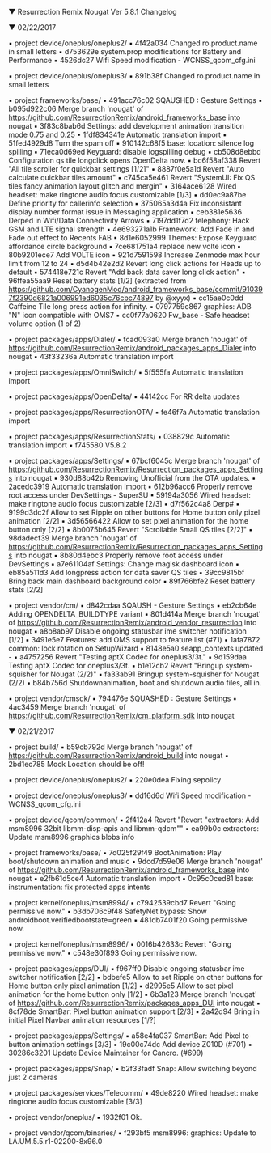 
 ▼ Resurrection Remix Nougat Ver 5.8.1 Changelog


 ▼ 02/22/2017


 ▪ project device/oneplus/oneplus2/
 ▪ 4f42a034 Changed ro.product.name in small letters
 ▪ d753629e system.prop modifications for Battery and Performance
 ▪ 4526dc27 Wifi Speed modification - WCNSS_qcom_cfg.ini

 ▪ project device/oneplus/oneplus3/
 ▪ 891b38f Changed ro.product.name in small letters

 ▪ project frameworks/base/
 ▪ 491acc76c02 SQAUSHED : Gesture Settings
 ▪ b095d922c06 Merge branch 'nougat' of https://github.com/ResurrectionRemix/android_frameworks_base into nougat
 ▪ 3f83c8bab6d Settings: add development animation transition mode 0.75 and 0.25
 ▪ 1fdf834341e Automatic translation import
 ▪ 51fed4929d8 Turn the spam off
 ▪ 910142c68f5 base: location: silence log spilling
 ▪ 71eca0d69ed Keyguard: disable logspilling debug
 ▪ cb508d8ebbd Configuration qs tile longclick opens OpenDelta now.
 ▪ bc6f58af338 Revert "All tile scroller for quickbar settings [1/2]"
 ▪ 8887f0e5a1d Revert "Auto calculate quickbar tiles amount"
 ▪ c745ca5e461 Revert "SystemUI: Fix QS tiles fancy animation layout glitch and mergin"
 ▪ 3164ace6128 Wired headset: make ringtone audio focus customizable [1/3]
 ▪ dd0ec9a87be Define priority for callerinfo selection
 ▪ 375065a3d4a Fix inconsistant display number format issue in Messaging application
 ▪ ceb381e5636 Derped in Wifi/Data Connectivity Arrows
 ▪ 7197dd1f7d2 telephony: Hack GSM and LTE signal strength
 ▪ 4e693271a1b Framework: Add Fade in and Fade out effect to Recents FAB
 ▪ 8d1e6052999 Themes: Expose Keyguard affordance circle background
 ▪ 7ce681751a4 replace new volte icon
 ▪ 80b9201ece7 Add VOLTE icon
 ▪ 921d7591598 Increase Zenmode max hour limit from 12 to 24
 ▪ d5d4b42e2d2 Revert long click actions for Heads up to default
 ▪ 574418e721c Revert "Add back data saver long click action"
 ▪ 96ffea55aa9 Reset battery stats [1/2] (extracted from https://github.com/CyanogenMod/android_frameworks_base/commit/910397f2390d6821a006991ed6035c76cbc74897 by @xyyx)
 ▪ cc15ae0c0dd Caffeine Tile long press action for infinity.
 ▪ 0797759c867 graphics: ADB "N" icon compatible with OMS7
 ▪ cc0f77a0620 Fw_base - Safe headset volume option (1 of 2)

 ▪ project packages/apps/Dialer/
 ▪ fcad093a0 Merge branch 'nougat' of https://github.com/ResurrectionRemix/android_packages_apps_Dialer into nougat
 ▪ 43f33236a Automatic translation import

 ▪ project packages/apps/OmniSwitch/
 ▪ 5f555fa Automatic translation import

 ▪ project packages/apps/OpenDelta/
 ▪ 44142cc For RR delta updates

 ▪ project packages/apps/ResurrectionOTA/
 ▪ fe46f7a Automatic translation import

 ▪ project packages/apps/ResurrectionStats/
 ▪ 038829c Automatic translation import
 ▪ f745580 V5.8.2

 ▪ project packages/apps/Settings/
 ▪ 67bcf6045c Merge branch 'nougat' of https://github.com/ResurrectionRemix/Resurrection_packages_apps_Settings into nougat
 ▪ 930d88b42b Removing Unofficial from the OTA updates.
 ▪ 2acedc3919 Automatic translation import
 ▪ 612b96acc6 Properly remove root access under DevSettings - SuperSU
 ▪ 59194a3056 Wired headset: make ringtone audio focus customizable [2/3]
 ▪ d7f562c4a8 Derp#
 ▪ 9199d3dc2f Allow to set Ripple on other buttons for Home button only pixel animation [2/2]
 ▪ 3d56566422 Allow to set pixel animation for the home button only [2/2]
 ▪ 8b0075b645 Revert "Scrollable Small QS tiles [2/2]"
 ▪ 98dadecf39 Merge branch 'nougat' of https://github.com/ResurrectionRemix/Resurrection_packages_apps_Settings into nougat
 ▪ 8b80d4ebc3 Properly remove root access under DevSettings
 ▪ a7e61104af Settings: Change magisk dashboard icon
 ▪ eb85a511d3 Add longpress action for data saver QS tiles
 ▪ 39cc9815bf Bring back main dashboard background color
 ▪ 89f766bfe2 Reset battery stats [2/2]

 ▪ project vendor/cm/
 ▪ d842cdaa SQAUSH - Gesture Settings
 ▪ eb2cb64e Adding OPENDELTA_BUILDTYPE variant
 ▪ 801d414a Merge branch 'nougat' of https://github.com/ResurrectionRemix/android_vendor_resurrection into nougat
 ▪ a8b8ab97 Disable ongoing statusbar ime switcher notification [1/2]
 ▪ 3491e5e7 Features: add OMS support to feature list (#71)
 ▪ 1afa7872 common: lock rotation on SetupWizard
 ▪ 8148e5a0 seapp_contexts updated -
 ▪ a4757256 Revert "Testing aptX Codec for oneplus3/3t."
 ▪ 9d159daa Testing aptX Codec for oneplus3/3t.
 ▪ b1e12cb2 Revert "Bringup system-squisher for Nougat (2/2)"
 ▪ fa33ab91 Bringup system-squisher for Nougat (2/2)
 ▪ b84b756d Shutdownanimation, boot and shutdown audio files, all in.

 ▪ project vendor/cmsdk/
 ▪ 794476e SQUASHED : Gesture Settings
 ▪ 4ac3459 Merge branch 'nougat' of https://github.com/ResurrectionRemix/cm_platform_sdk into nougat

 ▼ 02/21/2017


 ▪ project build/
 ▪ b59cb792d Merge branch 'nougat' of https://github.com/ResurrectionRemix/android_build into nougat
 ▪ 2bd1ec785 Mock Location should be off!

 ▪ project device/oneplus/oneplus2/
 ▪ 220e0dea Fixing sepolicy

 ▪ project device/oneplus/oneplus3/
 ▪ dd16d6d Wifi Speed modification - WCNSS_qcom_cfg.ini

 ▪ project device/qcom/common/
 ▪ 2f412a4 Revert "Revert "extractors: Add msm8996 32bit libmm-disp-apis and libmm-qdcm""
 ▪ ea99b0c extractors: Update msm8996 graphics blobs info

 ▪ project frameworks/base/
 ▪ 7d025f29f49 BootAnimation: Play boot/shutdown animation and music
 ▪ 9dcd7d59e06 Merge branch 'nougat' of https://github.com/ResurrectionRemix/android_frameworks_base into nougat
 ▪ e2fb61d5ce4 Automatic translation import
 ▪ 0c95c0ced81 base: instrumentation: fix protected apps intents

 ▪ project kernel/oneplus/msm8994/
 ▪ c7942539cbd7 Revert "Going permissive now."
 ▪ b3db706c9f48 SafetyNet bypass: Show androidboot.verifiedbootstate=green
 ▪ 481db7401f20 Going permissive now.

 ▪ project kernel/oneplus/msm8996/
 ▪ 0016b42633c Revert "Going permissive now."
 ▪ c548e30f893 Going permissive now.

 ▪ project packages/apps/DUI/
 ▪ f967ff0 Disable ongoing statusbar ime switcher notification [2/2]
 ▪ bdbefe5 Allow to set Ripple on other buttons for Home button only pixel animation [1/2]
 ▪ d2995e5 Allow to set pixel animation for the home button only [1/2]
 ▪ 6b3a123 Merge branch 'nougat' of https://github.com/ResurrectionRemix/packages_apps_DUI into nougat
 ▪ 8cf78de SmartBar: Pixel button animation support [2/3]
 ▪ 2a42d94 Bring in initial Pixel Navbar animation resources [1/?]

 ▪ project packages/apps/Settings/
 ▪ a58e4fa037 SmartBar: Add Pixel to button animation settings [3/3]
 ▪ 19c00c74dc Add device Z010D (#701)
 ▪ 30286c3201 Update Device Maintainer for Cancro. (#699)

 ▪ project packages/apps/Snap/
 ▪ b2f33fadf Snap: Allow switching beyond just 2 cameras

 ▪ project packages/services/Telecomm/
 ▪ 49de8220 Wired headset: make ringtone audio focus customizable [3/3]

 ▪ project vendor/oneplus/
 ▪ 1932f01 Ok.

 ▪ project vendor/qcom/binaries/
 ▪ f293bf5 msm8996: graphics: Update to LA.UM.5.5.r1-02200-8x96.0

